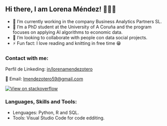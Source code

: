 ## Hi there, I am Lorena Méndez! 🙋🏻‍♀️

- 🔭 I’m currently working in the company Business Analytics Partners SL.
- 🌱 I’m a PhD student at the University of A Coruña and the program focuses on applying AI algorithms to economic data.
- 👯 I’m looking to collaborate with people con data social projects.
- ⚡ Fun fact: I love reading and knitting in free time 😁

### Contact with me:
Perfil de Linkeding: [in/lorenamendezotero](https://www.linkedin.com/in/lorenamendezotero/)

📧 Email: lmendezotero59@gmail.com

[![View on stackoverflow](https://img.shields.io/stackexchange/stackoverflow/r/12017769)](https://stackoverflow.com/users/12017769/dulangi-kanchana)


### Languages, Skills and Tools:
- Lenguages: Python, R and SQL.
- Tools: Visual Studio Code for code edditing.


<!--
**lmendezotero/lmendezotero** is a ✨ _special_ ✨ repository because its `README.md` (this file) appears on your GitHub profile.

Here are some ideas to get you started:

- 🔭 I’m currently working on ...
- 🌱 I’m currently learning ...
- 👯 I’m looking to collaborate on ...
- 🤔 I’m looking for help with ...
- 💬 Ask me about ...
- 📫 How to reach me: ...
- 😄 Pronouns: ...
- ⚡ Fun fact: ...
-->
